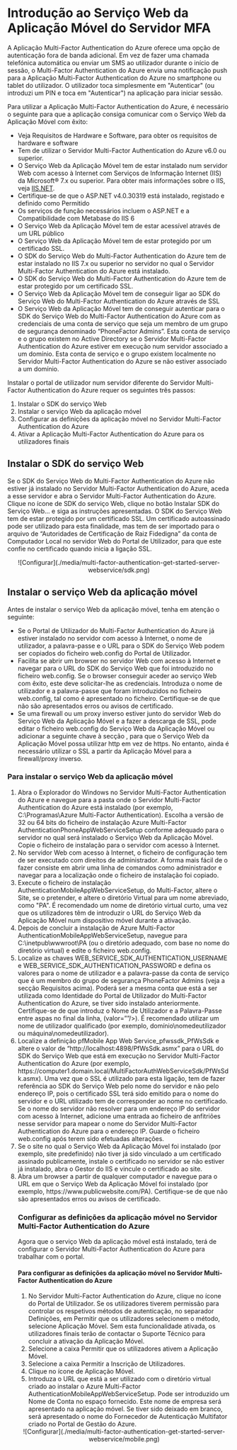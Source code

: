 <properties 
    pageTitle="Introdução ao Serviço Web da Aplicação Móvel do Servidor MFA" 
    description="A Aplicação Multi-Factor Authentication do Azure oferece uma opção de autenticação fora de banda adicional.  Permite ao servidor MFA utilizar notificações push para os utilizadores." 
    services="multi-factor-authentication" 
    documentationCenter="" 
    authors="billmath" 
    manager="stevenpo" 
    editor="curtland"/>

<tags 
    ms.service="multi-factor-authentication" 
    ms.workload="identity" 
    ms.tgt_pltfrm="na" 
    ms.devlang="na" 
    ms.topic="get-started-article" 
    ms.date="05/12/2016" 
    ms.author="billmath"/>

# Introdução ao Serviço Web da Aplicação Móvel do Servidor MFA

A Aplicação Multi-Factor Authentication do Azure oferece uma opção de autenticação fora de banda adicional. Em vez de fazer uma chamada telefónica automática ou enviar um SMS ao utilizador durante o início de sessão, o Multi-Factor Authentication do Azure envia uma notificação push para a Aplicação Multi-Factor Authentication do Azure no smartphone ou tablet do utilizador. O utilizador toca simplesmente em "Autenticar" (ou introduzi um PIN e toca em "Autenticar") na aplicação para iniciar sessão. 

Para utilizar a Aplicação Multi-Factor Authentication do Azure, é necessário o seguinte para que a aplicação consiga comunicar com o Serviço Web da Aplicação Móvel com êxito: 

- Veja Requisitos de Hardware e Software, para obter os requisitos de hardware e software
- Tem de utilizar o Servidor Multi-Factor Authentication do Azure v6.0 ou superior.
- O Serviço Web da Aplicação Móvel tem de estar instalado num servidor Web com acesso à Internet com Serviços de Informação Internet (IIS) da Microsoft® 7.x ou superior.  Para obter mais informações sobre o IIS, veja [IIS.NET](http://www.iis.net/).
- Certifique-se de que o ASP.NET v4.0.30319 está instalado, registado e definido como Permitido
- Os serviços de função necessários incluem o ASP.NET e a Compatibilidade com Metabase do IIS 6
- O Serviço Web da Aplicação Móvel tem de estar acessível através de um URL público
- O Serviço Web da Aplicação Móvel tem de estar protegido por um certificado SSL.
- O SDK do Serviço Web do Multi-Factor Authentication do Azure tem de estar instalado no IIS 7.x ou superior no servidor no qual o Servidor Multi-Factor Authentication do Azure está instalado.
- O SDK do Serviço Web do Multi-Factor Authentication do Azure tem de estar protegido por um certificado SSL.
- O Serviço Web da Aplicação Móvel tem de conseguir ligar ao SDK do Serviço Web do Multi-Factor Authentication do Azure através de SSL
- O Serviço Web da Aplicação Móvel tem de conseguir autenticar para o SDK do Serviço Web do Multi-Factor Authentication do Azure com as credenciais de uma conta de serviço que seja um membro de um grupo de segurança denominado “PhoneFactor Admins”. Esta conta de serviço e o grupo existem no Active Directory se o Servidor Multi-Factor Authentication do Azure estiver em execução num servidor associado a um domínio. Esta conta de serviço e o grupo existem localmente no Servidor Multi-Factor Authentication do Azure se não estiver associado a um domínio.


Instalar o portal de utilizador num servidor diferente do Servidor Multi-Factor Authentication do Azure requer os seguintes três passos:

1. Instalar o SDK do serviço Web
2. Instalar o serviço Web da aplicação móvel
3. Configurar as definições da aplicação móvel no Servidor Multi-Factor Authentication do Azure
4. Ativar a Aplicação Multi-Factor Authentication do Azure para os utilizadores finais

## Instalar o SDK do serviço Web

Se o SDK do Serviço Web do Multi-Factor Authentication do Azure não estiver já instalado no Servidor Multi-Factor Authentication do Azure, aceda a esse servidor e abra o Servidor Multi-Factor Authentication do Azure. Clique no ícone de SDK do serviço Web, clique no botão Instalar SDK do Serviço Web... e siga as instruções apresentadas. O SDK do Serviço Web tem de estar protegido por um certificado SSL. Um certificado autoassinado pode ser utilizado para esta finalidade, mas tem de ser importado para o arquivo de “Autoridades de Certificação de Raiz Fidedigna” da conta de Computador Local no servidor Web do Portal de Utilizador, para que este confie no certificado quando inicia a ligação SSL. 

<center>![Configurar](./media/multi-factor-authentication-get-started-server-webservice/sdk.png)</center>

## Instalar o serviço Web da aplicação móvel
Antes de instalar o serviço Web da aplicação móvel, tenha em atenção o seguinte:

- Se o Portal de Utilizador do Multi-Factor Authentication do Azure já estiver instalado no servidor com acesso à Internet, o nome de utilizador, a palavra-passe e o URL para o SDK do Serviço Web podem ser copiados do ficheiro web.config do Portal de Utilizador. 
- Facilita se abrir um browser no servidor Web com acesso à Internet e navegar para o URL do SDK do Serviço Web que foi introduzido no ficheiro web.config. Se o browser conseguir aceder ao serviço Web com êxito, este deve solicitar-lhe as credenciais. Introduza o nome de utilizador e a palavra-passe que foram introduzidos no ficheiro web.config, tal como é apresentado no ficheiro. Certifique-se de que não são apresentados erros ou avisos de certificado.
- Se uma firewall ou um proxy inverso estiver junto do servidor Web do Serviço Web da Aplicação Móvel e a fazer a descarga de SSL, pode editar o ficheiro web.config do Serviço Web da Aplicação Móvel ou adicionar a seguinte chave à secção <appSettings>, para que o Serviço Web da Aplicação Móvel possa utilizar http em vez de https. No entanto, ainda é necessário utilizar o SSL a partir da Aplicação Móvel para a firewall/proxy inverso. <add key="SSL_REQUIRED" value="false"/> 

### Para instalar o serviço Web da aplicação móvel

<ol>
<li>Abra o Explorador do Windows no Servidor Multi-Factor Authentication do Azure e navegue para a pasta onde o Servidor Multi-Factor Authentication do Azure está instalado (por exemplo, C:\Programas\Azure Multi-Factor Authentication). Escolha a versão de 32 ou 64 bits do ficheiro de instalação Azure Multi-Factor AuthenticationPhoneAppWebServiceSetup conforme adequado para o servidor no qual será instalado o Serviço Web da Aplicação Móvel. Copie o ficheiro de instalação para o servidor com acesso à Internet.</li> 

<li>No servidor Web com acesso à Internet, o ficheiro de configuração tem de ser executado com direitos de administrador. A forma mais fácil de o fazer consiste em abrir uma linha de comandos como administrador e navegar para a localização onde o ficheiro de instalação foi copiado.</li>  

<li>Execute o ficheiro de instalação AuthenticationMobileAppWebServiceSetup, do Multi-Factor, altere o Site, se o pretender, e altere o diretório Virtual para um nome abreviado, como "PA". É recomendado um nome de diretório virtual curto, uma vez que os utilizadores têm de introduzir o URL do Serviço Web da Aplicação Móvel num dispositivo móvel durante a ativação.</li> 

<li>Depois de concluir a instalação de Azure Multi-Factor AuthenticationMobileAppWebServiceSetup, navegue para C:\inetpub\wwwroot\PA (ou o diretório adequado, com base no nome do diretório virtual) e edite o ficheiro web.config.</li>  

<li>Localize as chaves WEB_SERVICE_SDK_AUTHENTICATION_USERNAME e WEB_SERVICE_SDK_AUTHENTICATION_PASSWORD e defina os valores para o nome de utilizador e a palavra-passe da conta de serviço que é um membro do grupo de segurança PhoneFactor Admins (veja a secção Requisitos acima). Poderá ser a mesma conta que está a ser utilizada como Identidade do Portal de Utilizador do Multi-Factor Authentication do Azure, se tiver sido instalado anteriormente. Certifique-se de que introduz o Nome de Utilizador e a Palavra-Passe entre aspas no final da linha, (valor=””/>). É recomendado utilizar um nome de utilizador qualificado (por exemplo, domínio\nomedeutilizador ou máquina\nomedeutilizador).</li>  

<li>Localize a definição pfMobile App Web Service_pfwssdk_PfWsSdk e altere o valor de “http://localhost:4898/PfWsSdk.asmx” para o URL do SDK do Serviço Web que está em execução no Servidor Multi-Factor Authentication do Azure (por exemplo, https://computer1.domain.local/MultiFactorAuthWebServiceSdk/PfWsSdk.asmx). Uma vez que o SSL é utilizado para esta ligação, tem de fazer referência ao SDK do Serviço Web pelo nome do servidor e não pelo endereço IP, pois o certificado SSL terá sido emitido para o nome do servidor e o URL utilizado tem de corresponder ao nome no certificado. Se o nome do servidor não resolver para um endereço IP do servidor com acesso à Internet, adicione uma entrada ao ficheiro de anfitriões nesse servidor para mapear o nome do Servidor Multi-Factor Authentication do Azure para o endereço IP. Guarde o ficheiro web.config após terem sido efetuadas alterações.</li>  

<li>Se o site no qual o Serviço Web da Aplicação Móvel foi instalado (por exemplo, site predefinido) não tiver já sido vinculado a um certificado assinado publicamente, instale o certificado no servidor se não estiver já instalado, abra o Gestor do IIS e vincule o certificado ao site.</li>  

<li>Abra um browser a partir de qualquer computador e navegue para o URL em que o Serviço Web da Aplicação Móvel foi instalado (por exemplo, https://www.publicwebsite.com/PA). Certifique-se de que não são apresentados erros ou avisos de certificado.</li> 

### Configurar as definições da aplicação móvel no Servidor Multi-Factor Authentication do Azure
Agora que o serviço Web da aplicação móvel está instalado, terá de configurar o Servidor Multi-Factor Authentication do Azure para trabalhar com o portal.

#### Para configurar as definições da aplicação móvel no Servidor Multi-Factor Authentication do Azure

1. No Servidor Multi-Factor Authentication do Azure, clique no ícone do Portal de Utilizador. Se os utilizadores tiverem permissão para controlar os respetivos métodos de autenticação, no separador Definições, em Permitir que os utilizadores selecionem o método, selecione Aplicação Móvel. Sem esta funcionalidade ativada, os utilizadores finais terão de contactar o Suporte Técnico para concluir a ativação da Aplicação Móvel.
2. Selecione a caixa Permitir que os utilizadores ativem a Aplicação Móvel.
3. Selecione a caixa Permitir a Inscrição de Utilizadores.
4. Clique no ícone de Aplicação Móvel.
5. Introduza o URL que está a ser utilizado com o diretório virtual criado ao instalar o Azure Multi-Factor AuthenticationMobileAppWebServiceSetup. Pode ser introduzido um Nome de Conta no espaço fornecido. Este nome de empresa será apresentado na aplicação móvel. Se tiver sido deixado em branco, será apresentado o nome do Fornecedor de Autenticação Multifator criado no Portal de Gestão do Azure. 



<center>![Configurar](./media/multi-factor-authentication-get-started-server-webservice/mobile.png)</center>
 


<!--HONumber=Jun16_HO2-->



